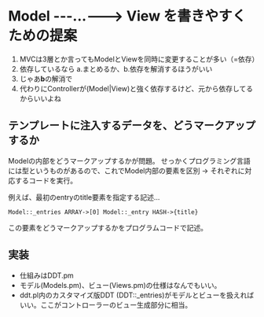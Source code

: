
Model ---...---> View を書きやすくための提案
============================================

1. MVCは3層とか言ってもModelとViewを同時に変更することが多い（=依存）
2. 依存しているなら a.まとめるか、b.依存を解消するほうがいい
3. じゃあ**b**の解消で
4. 代わりにControllerが(Model|View)と強く依存するけど、元から依存してるからいいよね



テンプレートに注入するデータを、どうマークアップするか
------------------------------------------------------

Modelの内部をどうマークアップするかが問題。
せっかくプログラミング言語には型というものがあるので、これでModel内部の要素を区別 → それぞれに対応するコードを実行。

例えば、最初のentryのtitle要素を指定する記述…

    Model::_entries ARRAY->[0] Model::_entry HASH->{title}

この要素をどうマークアップするかをプログラムコードで記述。



実装
----

* 仕組みはDDT.pm
* モデル(Models.pm)、ビュー(Views.pm)の仕様はなんでもいい。
* ddt.pl内のカスタマイズ版DDT (DDT::_entries)がモデルとビューを扱えればいい。ここがコントローラーのビュー生成部分に相当。
